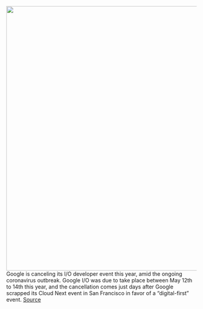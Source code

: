 <img src='https://cdn.vox-cdn.com/thumbor/AC9DG3a2irJ-hIADVMV5-h_nruM=/0x0:2040x1360/1200x800/filters:focal(857x517:1183x843)/cdn.vox-cdn.com/uploads/chorus_image/image/66427618/acastro_180427_1777_0001.0.jpg' width='700px' /><br/>
Google is canceling its I/O developer event this year, amid the ongoing coronavirus outbreak. Google I/O was due to take place between May 12th to 14th this year, and the cancellation comes just days after Google scrapped its Cloud Next event in San Francisco in favor of a “digital-first” event.
<a href='https://www.theverge.com/2020/3/3/21163553/google-io-2020-cancelled-coronavirus-tech-developer-conference'> Source <a/>